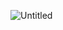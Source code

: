 
![Untitled](https://github.com/astrolil0/astrolil0/assets/113148482/86756937-1084-46df-a4ac-20c7b6a6fc6c)



<!--![Uploading Untitled.png…]()

![Ekran görüntüsü 2024-01-18 234333](https://github.com/astrolil0/astrolil0/assets/113148482/35162929-feb0-4909-8fd4-473559c72711)  (space)

<!--
![Ekran görüntüsü 2024-01-18 234333](https://github.com/astrolil0/astrolil0/assets/113148482/35162929-feb0-4909-8fd4-473559c72711) 



it's just a passion
-->

